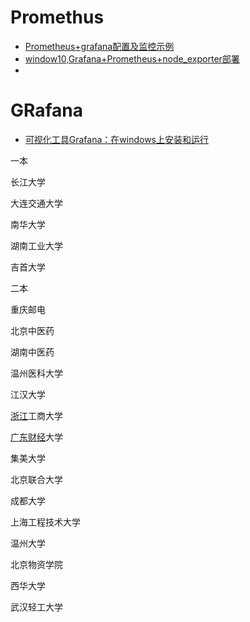 # Promethus

- [Prometheus+grafana配置及监控示例](https://www.cnblogs.com/FRESHMANS/p/9549456.html)
- [window10,Grafana+Prometheus+node_exporter部署](https://www.jianshu.com/p/da91564d4f01)
- 

# GRafana

- [可视化工具Grafana：在windows上安装和运行](https://www.jianshu.com/p/88edc626d96d)



一本

 长江大学

大连交通大学

南华大学

湖南工业大学

吉首大学

二本

重庆邮电

北京中医药

湖南中医药

温州医科大学

江汉大学

[浙江](https://www.dxsbb.com/news/list_110.html)工商大学

[广东](https://www.dxsbb.com/news/list_101.html)[财经](https://www.dxsbb.com/news/list_197.html)大学

集美大学

北京联合大学

成都大学

 上海工程技术大学

温州大学

北京物资学院

西华大学

 武汉轻工大学

